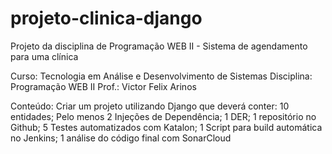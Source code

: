 # projeto-clinica-django

Projeto da disciplina de Programação WEB II - Sistema de agendamento para uma clínica

Curso: Tecnologia em Análise e Desenvolvimento de Sistemas
Disciplina: Programação WEB II
Prof.: Victor Felix Arinos

Conteúdo:
Criar um projeto utilizando Django que deverá conter:
10 entidades;
Pelo menos 2 Injeções de Dependência;
1 DER;
1 repositório no Github;
5 Testes automatizados com Katalon;
1 Script para build automática no Jenkins;
1 análise do código final com SonarCloud

